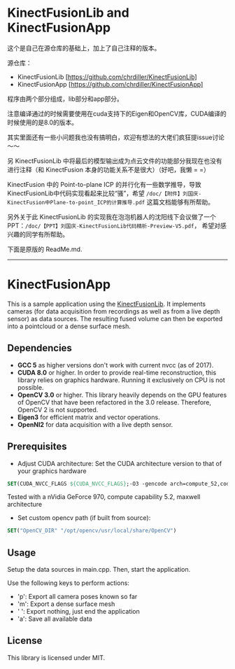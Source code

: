 # KinectFusionLib and KinectFusionApp

这个是自己在源仓库的基础上，加上了自己注释的版本。

源仓库：

- KinectFusionLib [https://github.com/chrdiller/KinectFusionLib]
- KinectFusionApp [https://github.com/chrdiller/KinectFusionApp]

程序由两个部分组成，lib部分和app部分。

注意编译通过的时候需要使用在cuda支持下的Eigen和OpenCV库，CUDA编译的时候使用的是8.0的版本。


其实里面还有一些小问题我也没有搞明白，欢迎有想法的大佬们疯狂提issue讨论～～

另 KinectFusionLib 中将最后的模型输出成为点云文件的功能部分我现在也没有进行注释（和 KinectFusion 本身的功能关系不是很大）（好吧，我懒 = =）

KinectFusion 中的 Point-to-plane ICP 的并行化有一些数学推导，导致KinectFusionLib中代码实现看起来比较“骚”，希望 `/doc/【附件】刘国庆-KinectFusion中Plane-to-point_ICP的计算推导.pdf` 这篇文档能够有所帮助。

另外关于此 KinectFusionLib 的实现我在泡泡机器人的沈阳线下会议做了一个PPT：`/doc/【PPT】刘国庆-KinectFusionLib代码精析-Preview-V5.pdf`， 希望对感兴趣的同学有所帮助。

下面是原版的 ReadMe.md.

----


KinectFusionApp
===============

This is a sample application using the [KinectFusionLib](https://github.com/chrdiller/KinectFusionLib). It implements 
cameras (for data acquisition from recordings as well as from a live depth sensor) as data sources. The resulting fused volume 
can then be exported into a pointcloud or a dense surface mesh.

Dependencies
------------
* **GCC 5** as higher versions don't work with current nvcc (as of 2017).
* **CUDA 8.0** or higher. In order to provide real-time reconstruction, this library relies on graphics hardware.
Running it exclusively on CPU is not possible.
* **OpenCV 3.0** or higher. This library heavily depends on the GPU features of OpenCV that have been refactored in the 3.0 release.
Therefore, OpenCV 2 is not supported.
* **Eigen3** for efficient matrix and vector operations.
* **OpenNI2** for data acquisition with a live depth sensor.

Prerequisites
-------------
* Adjust CUDA architecture: Set the CUDA architecture version to that of your graphics hardware
```cmake
SET(CUDA_NVCC_FLAGS ${CUDA_NVCC_FLAGS};-O3 -gencode arch=compute_52,code=sm_52)
```
Tested with a nVidia GeForce 970, compute capability 5.2, maxwell architecture
* Set custom opencv path (if built from source):
```cmake
SET("OpenCV_DIR" "/opt/opencv/usr/local/share/OpenCV")
```

Usage
-----
Setup the data sources in main.cpp. Then, start the application.

Use the following keys to perform actions:
* 'p': Export all camera poses known so far
* 'm': Export a dense surface mesh
* ' ': Export nothing, just end the application
* 'a': Save all available data

License
-------
This library is licensed under MIT.
